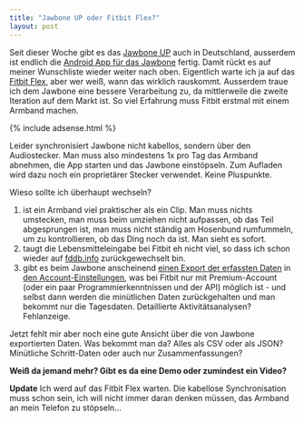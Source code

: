 ```yaml
---
title: "Jawbone UP oder Fitbit Flex?"
layout: post
---
```

Seit dieser Woche gibt es das [Jawbone UP][0] auch in Deutschland, ausserdem ist endlich die [Android App
für das Jawbone][1] fertig. Damit rückt es auf meiner Wunschliste wieder weiter nach oben. Eigentlich
warte ich ja auf das [Fitbit Flex][2], aber wer weiß, wann das wirklich rauskommt. Ausserdem traue ich
dem Jawbone eine bessere Verarbeitung zu, da mittlerweile die zweite Iteration auf dem Markt ist. So viel
Erfahrung muss Fitbit erstmal mit einem Armband machen.

{% include adsense.html %}

Leider synchronisiert Jawbone nicht kabellos, sondern über den Audiostecker. Man muss also mindestens 1x pro
Tag das Armband abnehmen, die App starten und das Jawbone einstöpseln. Zum Aufladen wird dazu noch ein 
proprietärer Stecker verwendet. Keine Pluspunkte.

Wieso sollte ich überhaupt wechseln?

1. ist ein Armband viel praktischer als ein Clip. Man muss nichts umstecken, man muss beim umziehen nicht aufpassen, ob das Teil abgesprungen ist, man muss nicht ständig am Hosenbund rumfummeln, um zu kontrollieren, ob das Ding noch da ist. Man sieht es sofort.
2. taugt die Lebensmitteleingabe bei Fitbit eh nicht viel, so dass ich schon wieder auf [fddb.info][3] zurückgewechselt bin.
3. gibt es beim Jawbone anscheinend [einen Export der erfassten Daten][4] in [den Account-Einstellungen][5], was bei Fitbit nur mit Premium-Account (oder ein paar Programmierkenntnissen und der API) möglich ist - und selbst dann werden die minütlichen Daten zurückgehalten und man bekommt nur die Tagesdaten. Detaillierte Aktivitätsanalysen? Fehlanzeige.

Jetzt fehlt mir aber noch eine gute Ansicht über die von Jawbone exportierten Daten. Was bekommt man da? Alles
als CSV oder als JSON? Minütliche Schritt-Daten oder auch nur Zusammenfassungen?

**Weiß da jemand mehr? Gibt es da eine Demo oder zumindest ein Video?**

**Update** Ich werd auf das Fitbit Flex warten. Die kabellose Synchronisation muss schon sein, ich
will nicht immer daran denken müssen, das Armband an mein Telefon zu stöpseln...

[0]: https://jawbone.com/up
[1]: https://play.google.com/store/apps/details?id=com.jawbone.up
[2]: http://fitbit.com/de/flex
[3]: http://fddb.info/
[4]: http://forums.jawbone.com/t5/LIVE-UP/csv-Column-Labels-Mostly-Deciphered/m-p/52480
[5]: http://www.screencast.com/t/XHF4Bagdqb
